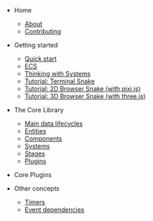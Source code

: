 - Home
  - [About](quickstart.md)
  - [Contributing](quickstart.md)
- Getting started
  - [Quick start](quickstart.md)
  - [ECS](custom-navbar.md)
  - [Thinking with Systems](more-pages.md)
  - [Tutorial: Terminal Snake](cover.md)
  - [Tutorial: 2D Browser Snake (with pixi.js)](cover.md)
  - [Tutorial: 3D Browser Snake (with three.js)](cover.md)

- The Core Library
  - [Main data lifecycles](#)
  - [Entities](#)
  - [Components](#)
  - [Systems](#)
  - [Stages](#)
  - [Plugins](#)
- Core Plugins
- Other concepts
  - [Timers](#)
  - [Event dependencies](#)


